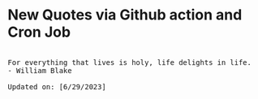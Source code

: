 # New Quotes via Github action and Cron Job

<pre>
<!-- #quote -->
For everything that lives is holy, life delights in life.
- William Blake

Updated on: [6/29/2023]
<!-- #quoteEnd -->
</pre>
